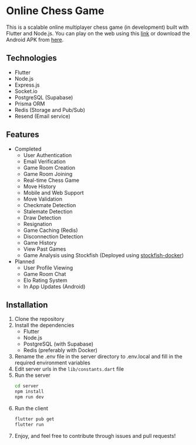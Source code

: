 # Online Chess Game
This is a scalable online multiplayer chess game (in development) built with Flutter and Node.js. You can play on the web using this [link](https://chess.manangandhi.tech/) or download the Android APK from [here](https://github.com/MananGandhi1810/online-chess/raw/app-release/app-release.apk).

## Technologies
- Flutter
- Node.js
- Express.js
- Socket.io
- PostgreSQL (Supabase)
- Prisma ORM
- Redis (Storage and Pub/Sub)
- Resend (Email service)

## Features
- Completed
    - User Authentication
    - Email Verification
    - Game Room Creation
    - Game Room Joining
    - Real-time Chess Game
    - Move History
    - Mobile and Web Support
    - Move Validation
    - Checkmate Detection
    - Stalemate Detection
    - Draw Detection
    - Resignation
    - Game Caching (Redis)
    - Disconnection Detection
    - Game History
    - View Past Games
    - Game Analysis using Stockfish (Deployed using [stockfish-docker](https://github.com/samuraitruong/stockfish-docker))
- Planned
    - User Profile Viewing
    - Game Room Chat
    - Elo Rating System
    - In App Updates (Android)

## Installation
1. Clone the repository
2. Install the dependencies
    - Flutter
    - Node.js
    - PostgreSQL (with Supabase)
    - Redis (preferably with Docker)
3. Rename the .env file in the server directory to .env.local and fill in the required environment variables
4. Edit server urls in the `lib/constants.dart` file
5. Run the server
    ```bash
    cd server
    npm install
    npm run dev
    ```
6. Run the client
    ```bash
    flutter pub get
    flutter run
    ```
7. Enjoy, and feel free to contribute through issues and pull requests!